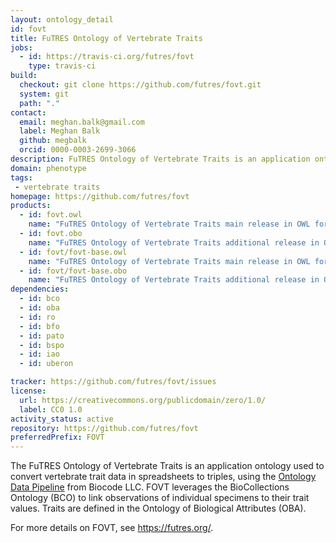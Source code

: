 ```yaml
---
layout: ontology_detail
id: fovt
title: FuTRES Ontology of Vertebrate Traits
jobs:
  - id: https://travis-ci.org/futres/fovt
    type: travis-ci
build:
  checkout: git clone https://github.com/futres/fovt.git
  system: git
  path: "."
contact:
  email: meghan.balk@gmail.com
  label: Meghan Balk
  github: megbalk
  orcid: 0000-0003-2699-3066
description: FuTRES Ontology of Vertebrate Traits is an application ontology used to convert vertebrate trait data in spreadsheet to triples. FOVT leverages the BioCollections Ontology (BCO) to link observations of individual specimens to their trait values. Traits are defined in the Ontology of Biological Attributes (OBA).
domain: phenotype
tags:
 - vertebrate traits
homepage: https://github.com/futres/fovt
products:
  - id: fovt.owl
    name: "FuTRES Ontology of Vertebrate Traits main release in OWL format"
  - id: fovt.obo
    name: "FuTRES Ontology of Vertebrate Traits additional release in OBO format"
  - id: fovt/fovt-base.owl
    name: "FuTRES Ontology of Vertebrate Traits main release in OWL format"
  - id: fovt/fovt-base.obo
    name: "FuTRES Ontology of Vertebrate Traits additional release in OBO format"
dependencies:
  - id: bco
  - id: oba
  - id: ro
  - id: bfo
  - id: pato
  - id: bspo
  - id: iao
  - id: uberon

tracker: https://github.com/futres/fovt/issues
license:
  url: https://creativecommons.org/publicdomain/zero/1.0/
  label: CC0 1.0
activity_status: active
repository: https://github.com/futres/fovt
preferredPrefix: FOVT
---
```


The FuTRES Ontology of Vertebrate Traits is an application ontology used to convert vertebrate trait data in spreadsheets to triples, using the [Ontology Data Pipeline](https://github.com/biocodellc/ontology-data-pipeline) from Biocode LLC. FOVT leverages the BioCollections Ontology (BCO) to link observations of individual specimens to their trait values. Traits are defined in the Ontology of Biological Attributes (OBA).

For more details on FOVT, see https://futres.org/.
